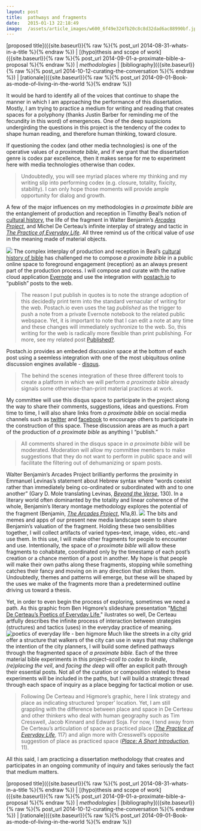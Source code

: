 ```yaml
---
layout:	post
title:	pathways and fragments
date:	2015-01-13 22:18:49
image:	/assets/article_images/w600_6f49e324fb20c8c8d32dad6ac88990bf.jpg
---
```

[proposed title]({{site.baseurl}}{% raw %}{% post_url 2014-08-31-whats-in-a-title %}{% endraw %}) | [(hypo)thesis and scope of work]({{site.baseurl}}{% raw %}{% post_url 2014-09-01-a-proximate-bible-a-proposal %}{% endraw %}) | *methodologies* | [bibliography]({{site.baseurl}}{% raw %}{% post_url 2014-10-12-curating-the-conversation %}{% endraw %}) | [rationale]({{site.baseurl}}{% raw %}{% post_url 2014-09-01-Book-as-mode-of-living-in-the-world %}{% endraw %})

It would be hard to identify all of the voices that continue to shape the manner in which I am approaching the performance of this dissertation. Mostly, I am trying to practice a medium for writing and reading that creates spaces for a polyphony (thanks Justin Barber for reminding me of the fecundity in this word) of emergences. One of the deep suspicions undergirding the questions in this project is the tendency of the codex to shape human reading, and therefore human thinking, toward closure.

If questioning the codex (and other media technologies) is one of the operative values of *a proximate bible*, and if we grant that the dissertation genre is codex par excellence, then it makes sense for me to experiment here with media technologies otherwise than codex.

> Undoubtedly, you will see myriad places where my thinking and my writing slip into performing codex (e.g. closure, totality, fixicity, stability). I can only hope those moments will provide ample opportunity for dialog and growth.

A few of the major influences on my methodologies in *a proximate bible* are the entanglement of production and reception in Timothy Beal’s notion of [cultural history](http://www.oxfordbiblicalstudies.com/article/opr/t373/e57), the life of the fragment in Walter Benjamin’s [*Arcades Project*](http://amzn.com/0674008022), and Michel De Certeau’s infinite interplay of strategy and tactic in [*The Practice of Everyday Life*](http://amzn.com/0520271459). All three remind us of the critical value of *use* in the meaning made of material objects.

![](/assets/article_images/w600_6f49e324fb20c8c8d32dad6ac88990bf.jpg)
The complex interplay of production and reception in Beal’s [cultural history of bible](http://www.oxfordbiblicalstudies.com/article/opr/t373/e57) has challenged me to compose *a proximate bible* in a public online space to foreground engagement (reception) as an always present part of the production process. I will compose and curate with the native cloud application [Evernote](https://evernote.com) and use the integration with [postach.io](http://postach.io) to “publish” posts to the web.

> The reason I put publish in quotes is to note the strange adoption of this decidedly print term into the standard vernacular of writing for the web. Postach.io even uses the tag *published* as the trigger to push a note from a private Evernote notebook to the related public webspace. Yet, it is important to note that I can edit a note at any time and these changes will immediately sychronize to the web. So, this writing for the web is radically more flexible than print publishing. For more, see my related post [Published?](http://amemorablefancy.postach.io/published).

Postach.io provides an embeded discussion space at the bottom of each post using a seemless integration with one of the most ubiquitous online discussion engines available - [disqus](https://disqus.com).

> The behind the scenes integration of these three different tools to create a platform in which we will perform *a proximate bible* already signals some otherwise-than-print material practices at work.

My committee will use this disqus space to participate in the project along the way to share their comments, suggestions, ideas and questions. From time to time, I will also share links from *a proximate bible* on social media channels such as [twitter](https://twitter.com/textpotential) and [facebook](https://www.facebook.com/mphemenway) to encourage others to participate in the construction of this space. These discussion areas are as much a part of the production of *a proximate bible* as anything I “publish.”

> All comments shared in the disqus space in *a proximate bible* will be moderated. Moderation will allow my committee members to make suggestions that they do not want to perform in public space and will facilitate the filtering out of dehumanizing or spam posts.

Walter Benjamin’s Arcades Project brilliantly performs the proximity in Emmanuel Levinas’s statement about Hebrew syntax where “words coexist rather than immediately being co-ordinated or subordinated with and to one another” (Gary D. Mole translating Levinas, [*Beyond the Verse*](http://amzn.com/0826499031), 130). In a literary world often dominanted by the totality and linear coherence of the whole, Benjamin’s literary montage methodology explores the potential of the fragment (Benjamin, [*The Arcades Project*](http://amzn.com/0674008022), N1a,8).
![](/assets/article_images/w600_d41687ba545f71550a279f5ac5e158ff.png)
The bits and memes and apps of our present new media landscape seem to share Benjamin’s valuation of the fragment. Holding these two sensibilities together, I will collect artifacts of varied types–text, image, video, etc.–and use them. In this use, I will make other fragments for people to encounter and use. Intentionally, the space of *a proximate bible* will allow these fragments to cohabitate, coordinated only by the timestamp of each post’s creation or a chance mention of a post in another. My hope is that people will make their own paths along these fragments, stopping while something catches their fancy and moving on in any direction that strikes them. Undoubtedly, themes and patterns will emerge, but these will be shaped by the uses we make of the fragments more than a predetermined outline driving us toward a thesis.

Yet, in order to even begin the process of exploring, sometimes we need a path. As this graphic from Ben Higmore’s slideshare presentation "[Michel De Certeau’s Poetics of Everyday Life](http://www.slideshare.net/zelihauyurca/michel-de-certeau-poetics-of-everyday-life)," ilustrates so well, De Certeau artfully describes the infinite process of interaction between strategies (structures) and tactics (uses) in the everyday practice of meaning.
![poetics of everyday life - ben higmore](http://image.slidesharecdn.com/micheldecerteaupoeticsofeverydaylife-120324091148-phpapp02/95/michel-de-certeau-poetics-of-everyday-life-19-1024.jpg?cb=1333526791)
Much like the streets in a city grid offer a structure that walkers of the city can use in ways that may challenge the intention of the city planners, I will build some defined pathways through the fragmented space of *a proximate bible*. Each of the three material bible experiments in this project–*scoll to codex to kindle*, *(re)placing the veil*, and *facing the deep* will offer an explicit path through their essential posts. Not all of the curation or composition related to these experiments will be included in the paths, but I will build a strategic thread through each space of inquiry as a place begging for tactical motion or use.

> Following De Certeau and Higmore’s graphic, here I link strategy and place as indicating structured ‘proper’ location. Yet, I am still grappling with the difference between place and space in De Certeau and other thinkers who deal with human geography such as Tim Cresswell, Jacob Kinnard and Edward Soja. For now, I tend away from De Certeau’s articulation of space as practiced place ([*The Practice of Everyday Life*](http://amzn.com/0520271459), 117) and align more with Cresswell’s opposite suggestion of place as practiced space ([*Place: A Short Introduction*](http://amzn.com/1405106727), 11).

All this said, I am practicing a dissertation methodology that creates and participates in an ongoing community of inquiry and takes seriously the fact that medium matters.

[proposed title]({{site.baseurl}}{% raw %}{% post_url 2014-08-31-whats-in-a-title %}{% endraw %}) | [(hypo)thesis and scope of work]({{site.baseurl}}{% raw %}{% post_url 2014-09-01-a-proximate-bible-a-proposal %}{% endraw %}) | *methodologies* | [bibliography]({{site.baseurl}}{% raw %}{% post_url 2014-10-12-curating-the-conversation %}{% endraw %}) | [rationale]({{site.baseurl}}{% raw %}{% post_url 2014-09-01-Book-as-mode-of-living-in-the-world %}{% endraw %})
